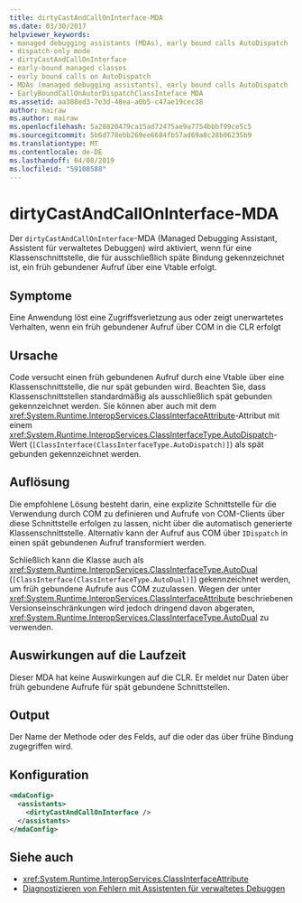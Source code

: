 ```yaml
---
title: dirtyCastAndCallOnInterface-MDA
ms.date: 03/30/2017
helpviewer_keywords:
- managed debugging assistants (MDAs), early bound calls AutoDispatch
- dispatch-only mode
- dirtyCastAndCallOnInterface
- early-bound managed classes
- early bound calls on AutoDispatch
- MDAs (managed debugging assistants), early bound calls AutoDispatch
- EarlyBoundCallOnAutorDispatchClassInteface MDA
ms.assetid: aa388ed3-7e3d-48ea-a0b5-c47ae19cec38
author: mairaw
ms.author: mairaw
ms.openlocfilehash: 5a28820479ca15ad72475ae9a7754bbbf99ce5c5
ms.sourcegitcommit: 5b6d778ebb269ee6684fb57ad69a8c28b06235b9
ms.translationtype: MT
ms.contentlocale: de-DE
ms.lasthandoff: 04/08/2019
ms.locfileid: "59108588"
---
```

# <a name="dirtycastandcalloninterface-mda"></a>dirtyCastAndCallOnInterface-MDA
Der `dirtyCastAndCallOnInterface`-MDA (Managed Debugging Assistant, Assistent für verwaltetes Debuggen) wird aktiviert, wenn für eine Klassenschnittstelle, die für ausschließlich späte Bindung gekennzeichnet ist, ein früh gebundener Aufruf über eine Vtable erfolgt.  
  
## <a name="symptoms"></a>Symptome  
 Eine Anwendung löst eine Zugriffsverletzung aus oder zeigt unerwartetes Verhalten, wenn ein früh gebundener Aufruf über COM in die CLR erfolgt  
  
## <a name="cause"></a>Ursache  
 Code versucht einen früh gebundenen Aufruf durch eine Vtable über eine Klassenschnittstelle, die nur spät gebunden wird. Beachten Sie, dass Klassenschnittstellen standardmäßig als ausschließlich spät gebunden gekennzeichnet werden. Sie können aber auch mit dem <xref:System.Runtime.InteropServices.ClassInterfaceAttribute>-Attribut mit einem <xref:System.Runtime.InteropServices.ClassInterfaceType.AutoDispatch>-Wert (`[ClassInterface(ClassInterfaceType.AutoDispatch)]`) als spät gebunden gekennzeichnet werden.  
  
## <a name="resolution"></a>Auflösung  
 Die empfohlene Lösung besteht darin, eine explizite Schnittstelle für die Verwendung durch COM zu definieren und Aufrufe von COM-Clients über diese Schnittstelle erfolgen zu lassen, nicht über die automatisch generierte Klassenschnittstelle. Alternativ kann der Aufruf aus COM über `IDispatch` in einen spät gebundenen Aufruf transformiert werden.  
  
 Schließlich kann die Klasse auch als <xref:System.Runtime.InteropServices.ClassInterfaceType.AutoDual> (`[ClassInterface(ClassInterfaceType.AutoDual)]`) gekennzeichnet werden, um früh gebundene Aufrufe aus COM zuzulassen. Wegen der unter <xref:System.Runtime.InteropServices.ClassInterfaceAttribute> beschriebenen Versionseinschränkungen wird jedoch dringend davon abgeraten, <xref:System.Runtime.InteropServices.ClassInterfaceType.AutoDual> zu verwenden.  
  
## <a name="effect-on-the-runtime"></a>Auswirkungen auf die Laufzeit  
 Dieser MDA hat keine Auswirkungen auf die CLR. Er meldet nur Daten über früh gebundene Aufrufe für spät gebundene Schnittstellen.  
  
## <a name="output"></a>Output  
 Der Name der Methode oder des Felds, auf die oder das über frühe Bindung zugegriffen wird.  
  
## <a name="configuration"></a>Konfiguration  
  
```xml  
<mdaConfig>  
  <assistants>  
    <dirtyCastAndCallOnInterface />  
  </assistants>  
</mdaConfig>  
```  
  
## <a name="see-also"></a>Siehe auch

- <xref:System.Runtime.InteropServices.ClassInterfaceAttribute>
- [Diagnostizieren von Fehlern mit Assistenten für verwaltetes Debuggen](../../../docs/framework/debug-trace-profile/diagnosing-errors-with-managed-debugging-assistants.md)
